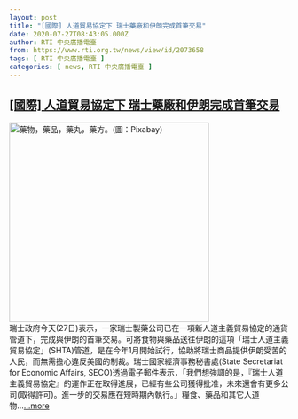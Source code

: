 ```yaml
---
layout: post
title: "[國際] 人道貿易協定下 瑞士藥廠和伊朗完成首筆交易"
date: 2020-07-27T08:43:05.000Z
author: RTI 中央廣播電臺
from: https://www.rti.org.tw/news/view/id/2073658
tags: [ RTI 中央廣播電臺 ]
categories: [ news, RTI 中央廣播電臺 ]
---
```

<!--1595839385000-->
[[國際] 人道貿易協定下 瑞士藥廠和伊朗完成首筆交易](https://www.rti.org.tw/news/view/id/2073658)
------

<div>
<img src="https://static.rti.org.tw/assets/thumbnails/2020/06/13/6a554c3c12de893ba01eeddb789f53d5.jpg" width="360" alt="藥物，藥品，藥丸，藥方。(圖：Pixabay)" title="藥物，藥品，藥丸，藥方。(圖：Pixabay)"><br>瑞士政府今天(27日)表示，一家瑞士製藥公司已在一項新人道主義貿易協定的通貨管道下，完成與伊朗的首筆交易。可將食物與藥品送往伊朗的這項「瑞士人道主義貿易協定」(SHTA)管道，是在今年1月開始試行，協助將瑞士商品提供伊朗受苦的人民，而無需擔心違反美國的制裁。瑞士國家經濟事務秘書處(State Secretariat for Economic Affairs, SECO)透過電子郵件表示，「我們想強調的是，『瑞士人道主義貿易協定』的運作正在取得進展，已經有些公司獲得批准，未來還會有更多公司(取得許可)。進一步的交易應在短時期內執行。」糧食、藥品和其它人道物...<a target="_blank" href="https://www.rti.org.tw/news/view/id/2073658">...more</a>
</div>
